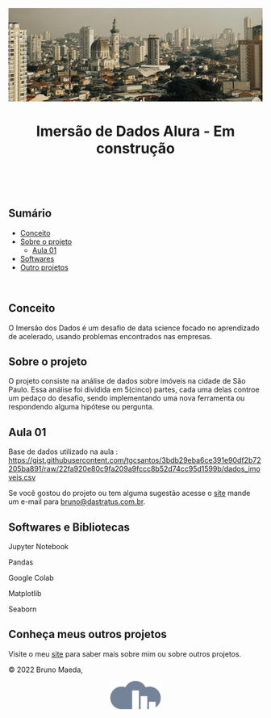 <p align="center">
  <img src="pexels-gustavo-juliette.jpg" width=1280>
</p>

<h1 align="center">
  Imersão de Dados Alura - Em construção<br/><br/>
</h1>

<br/>

## Sumário

- [Conceito](#conceito)
- [Sobre o projeto](#sobre-o-projeto)
  - [Aula 01](#aula-01)
- [Softwares](#softwares-e-bibliotecas)
- [Outro projetos](#conheça-meus-outros-projetos)

<br/>

## Conceito

O Imersão dos Dados é um desafio de data science focado no aprendizado de acelerado, usando problemas encontrados nas empresas.
<br/>

## Sobre o projeto

O projeto consiste na análise de dados sobre imóveis na cidade de São Paulo. Essa análise foi dividida em 5(cinco) partes, cada uma delas controe um pedaço do desafio, sendo implementando uma nova ferramenta ou respondendo alguma hipótese ou pergunta. 
<br/>

## Aula 01

  Base de dados utilizado na aula : https://gist.githubusercontent.com/tgcsantos/3bdb29eba6ce391e90df2b72205ba891/raw/22fa920e80c9fa209a9fccc8b52d74cc95d1599b/dados_imoveis.csv


Se você gostou do projeto ou tem alguma sugestão acesse o [site](https://dastratus.com.br) mande um e-mail para bruno@dastratus.com.br.
<br/>

## Softwares e Bibliotecas

Jupyter Notebook

Pandas

Google Colab

Matplotlib

Seaborn
<br/>
## Conheça meus outros projetos

Visite o meu [site](https://dastratus.com.br/) para saber mais sobre mim ou sobre outros projetos.
<br/>

© 2022 Bruno Maeda,

<p align="center">
    <a href="https://dastratus.com.br/"><img src="logo-dastratus-nw.png" align="center" width=100/></a>
</p>
<div align="center">
</div>
